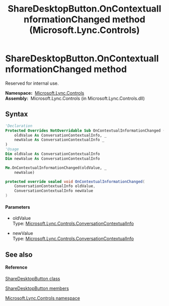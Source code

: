 ﻿---
title: ShareDesktopButton.OnContextualInformationChanged method  (Microsoft.Lync.Controls)
TOCTitle: 'OnContextualInformationChanged method '
ms:assetid: M:Microsoft.Lync.Controls.ShareDesktopButton.OnContextualInformationChanged(Microsoft.Lync.Controls.ConversationContextualInfo,Microsoft.Lync.Controls.ConversationContextualInfo)_DI_3_UC_OCS14MrefLyncWPF
ms:mtpsurl: https://msdn.microsoft.com/en-us/library/microsoft.lync.controls.sharedesktopbutton.oncontextualinformationchanged(v=office.15)
ms:contentKeyID: 48598208
ms.date: 07/28/2014
mtps_version: v=office.15
f1_keywords:
- Microsoft.Lync.Controls.ShareDesktopButton.OnContextualInformationChanged
dev_langs:
- CSharp
- JScript
- VB
- other
---

# ShareDesktopButton.OnContextualInformationChanged method

Reserved for internal use.

**Namespace:**  [Microsoft.Lync.Controls](microsoft-lync-controls-namespace_1.md)  
**Assembly:**  Microsoft.Lync.Controls (in Microsoft.Lync.Controls.dll)

## Syntax

``` vb
'Declaration
Protected Overrides NotOverridable Sub OnContextualInformationChanged ( _
    oldValue As ConversationContextualInfo, _
    newValue As ConversationContextualInfo _
)
'Usage
Dim oldValue As ConversationContextualInfo
Dim newValue As ConversationContextualInfo

Me.OnContextualInformationChanged(oldValue, _
    newValue)
```

``` csharp
protected override sealed void OnContextualInformationChanged(
    ConversationContextualInfo oldValue,
    ConversationContextualInfo newValue
)
```

#### Parameters

  - oldValue  
    Type: [Microsoft.Lync.Controls.ConversationContextualInfo](conversationcontextualinfo-class-microsoft-lync-controls_1.md)  

<!-- end list -->

  - newValue  
    Type: [Microsoft.Lync.Controls.ConversationContextualInfo](conversationcontextualinfo-class-microsoft-lync-controls_1.md)  

## See also

#### Reference

[ShareDesktopButton class](sharedesktopbutton-class-microsoft-lync-controls_1.md)

[ShareDesktopButton members](sharedesktopbutton-members-microsoft-lync-controls_1.md)

[Microsoft.Lync.Controls namespace](microsoft-lync-controls-namespace_1.md)

